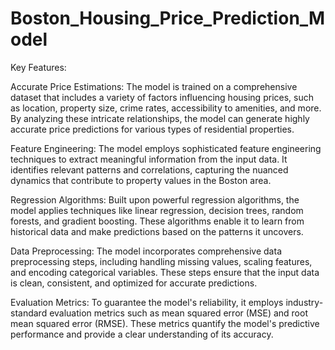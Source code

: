 # Boston_Housing_Price_Prediction_Model
Key Features:

Accurate Price Estimations: The model is trained on a comprehensive dataset that includes a variety of factors influencing housing prices, such as location, property size, crime rates, accessibility to amenities, and more. By analyzing these intricate relationships, the model can generate highly accurate price predictions for various types of residential properties.

Feature Engineering: The model employs sophisticated feature engineering techniques to extract meaningful information from the input data. It identifies relevant patterns and correlations, capturing the nuanced dynamics that contribute to property values in the Boston area.

Regression Algorithms: Built upon powerful regression algorithms, the model applies techniques like linear regression, decision trees, random forests, and gradient boosting. These algorithms enable it to learn from historical data and make predictions based on the patterns it uncovers.

Data Preprocessing: The model incorporates comprehensive data preprocessing steps, including handling missing values, scaling features, and encoding categorical variables. These steps ensure that the input data is clean, consistent, and optimized for accurate predictions.

Evaluation Metrics: To guarantee the model's reliability, it employs industry-standard evaluation metrics such as mean squared error (MSE) and root mean squared error (RMSE). These metrics quantify the model's predictive performance and provide a clear understanding of its accuracy.
